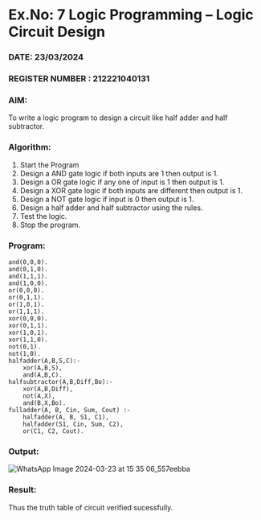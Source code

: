 # Ex.No: 7  Logic Programming –  Logic Circuit Design
### DATE: 23/03/2024                                                                           
### REGISTER NUMBER : 212221040131
### AIM: 
To write a logic program to design a circuit like half adder and half subtractor.
###  Algorithm:
1. Start the Program
2. Design a AND gate logic if both inputs are 1 then output is 1.
3. Design a OR gate logic if any one of input is 1 then output is 1.
4. Design a XOR gate logic if both inputs are different then output is 1.
5. Design a NOT gate logic if input is 0 then output is 1.
6. Design a half adder and half subtractor using the rules.
7. Test the logic.
8. Stop the program.

### Program:

```
and(0,0,0).
and(0,1,0).
and(1,1,1).
and(1,0,0).
or(0,0,0).
or(0,1,1).
or(1,0,1).
or(1,1,1).
xor(0,0,0).
xor(0,1,1).
xor(1,0,1).
xor(1,1,0).
not(0,1).
not(1,0).
halfadder(A,B,S,C):-
    xor(A,B,S),
    and(A,B,C).
halfsubtractor(A,B,Diff,Bo):-
    xor(A,B,Diff),
    not(A,X),
    and(B,X,Bo).
fulladder(A, B, Cin, Sum, Cout) :-
    halfadder(A, B, S1, C1),          
    halfadder(S1, Cin, Sum, C2),      
    or(C1, C2, Cout).
```

### Output:

![WhatsApp Image 2024-03-23 at 15 35 06_557eebba](https://github.com/snoopydj911/AI_Lab_2023-24/assets/122033587/4f1340d1-212b-45cb-9128-a1aaf3bf1d36)


### Result:
Thus the truth table of circuit verified sucessfully.
